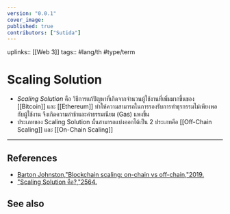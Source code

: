 ```yaml
---
version: "0.0.1"
cover_image:
published: true
contributors: ["Sutida"]
---
```

uplinks:: [[Web 3]]
tags:: #lang/th #type/term

# Scaling Solution
- *Scaling Solution* คือ วิธีการเเก้ปัญหาที่เกิดจากจำนวนผู้ใช้งานที่เพิ่มมากขึ้นของ [[Bitcoin]] และ [[Ethereum]] ทำให้ความสามารถในการรองรับการทำธุรกรรมไม่เพียงพอกับผู้ใช้งาน จึงเกิดความล่าช้าและค่าธรรมเนียม (Gas) แพงขึ้น
- ประเภทของ Scaling Solution นั้นสามารถแบ่งออกได้เป็น 2 ประเภทคือ [[Off-Chain Scaling]] และ [[On-Chain Scaling]]
---
## References
- [Barton Johnston,"Blockchain scaling: on-chain vs off-chain,"2019.](https://bdtechtalks.com/2019/09/16/blockchain-scaling-on-chain-vs-off-chain/)
- ["Scaling Solution คือ?,"2564.](https://academy.bitcoinaddict.org/blockchain-scaling-solution/)
## See also
